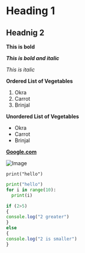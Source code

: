 # Heading 1

## Headnig 2

**This is bold**

***This is bold and italic***

*This is italic*

**Ordered List of Vegetables**
1. Okra
2. Carrot
3. Brinjal

**Unordered List of Vegetables**
- Okra
- Carrot
- Brinjal

[**Google.com**](https://google.com)

![Image](https://github.com/user-attachments/assets/9f1abde3-8328-4646-9eb5-88ece2ab917b)

`print("hello")`

```python
print("hello")
for i in range(10):
  print(i)
```

```js
if (2>5)
{
console.log("2 greater")
}
else
{
console.log("2 is smaller")
}


